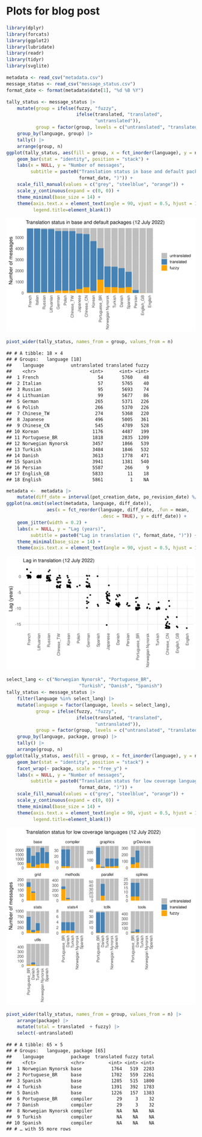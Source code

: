 Plots for blog post
================

``` r
library(dplyr)
library(forcats)
library(ggplot2)
library(lubridate)
library(readr)
library(tidyr)
library(svglite)
```

``` r
metadata <- read_csv("metadata.csv")
message_status <- read_csv("message_status.csv")
format_date <- format(metadata$date[1], "%d %B %Y")
```

``` r
tally_status <- message_status |>
    mutate(group = ifelse(fuzzy, "fuzzy", 
                          ifelse(translated, "translated",
                                 "untranslated")),
           group = factor(group, levels = c("untranslated", "translated", "fuzzy"))) |>
    group_by(language, group) |>
    tally() |>
    arrange(group, n)
ggplot(tally_status, aes(fill = group, x = fct_inorder(language), y = n)) +
    geom_bar(stat = "identity", position = "stack") +
    labs(x = NULL, y = "Number of messages",
         subtitle = paste0("Translation status in base and default packages (", 
                           format_date, ")")) + 
    scale_fill_manual(values = c("grey", "steelblue", "orange")) + 
    scale_y_continuous(expand = c(0, 0)) +
    theme_minimal(base_size = 14) +
    theme(axis.text.x = element_text(angle = 90, vjust = 0.5, hjust = 1),
          legend.title=element_blank())
```

![](blog_files/figure-gfm/message_status_plot-1.svg)<!-- -->

``` r
pivot_wider(tally_status, names_from = group, values_from = n)
```

    ## # A tibble: 18 × 4
    ## # Groups:   language [18]
    ##    language          untranslated translated fuzzy
    ##    <chr>                    <int>      <int> <int>
    ##  1 French                      54       5760    48
    ##  2 Italian                     57       5765    40
    ##  3 Russian                     95       5693    74
    ##  4 Lithuanian                  99       5677    86
    ##  5 German                     265       5371   226
    ##  6 Polish                     266       5370   226
    ##  7 Chinese_TW                 274       5368   220
    ##  8 Japanese                   496       5005   361
    ##  9 Chinese_CN                 545       4789   528
    ## 10 Korean                    1176       4487   199
    ## 11 Portuguese_BR             1818       2835  1209
    ## 12 Norwegian Nynorsk         3457       1866   539
    ## 13 Turkish                   3484       1846   532
    ## 14 Danish                    3613       1778   471
    ## 15 Spanish                   3941       1381   540
    ## 16 Persian                   5587        266     9
    ## 17 English_GB                5833         11    18
    ## 18 English                   5861          1    NA

``` r
metadata <-  metadata |>
    mutate(diff_date = interval(pot_creation_date, po_revision_date) %/% years(1))
ggplot(na.omit(select(metadata, language, diff_date)), 
               aes(x = fct_reorder(language, diff_date, .fun = mean, 
                                   .desc = TRUE), y = diff_date)) +
    geom_jitter(width = 0.2) +
    labs(x = NULL, y = "Lag (years)",
         subtitle = paste0("Lag in translation (", format_date, ")")) + 
    theme_minimal(base_size = 14) + 
    theme(axis.text.x = element_text(angle = 90, vjust = 0.5, hjust = 1))
```

![](blog_files/figure-gfm/update_plot-1.svg)<!-- -->

``` r
select_lang <- c("Norwegian Nynorsk", "Portuguese_BR", 
                           "Turkish", "Danish", "Spanish")
tally_status <- message_status |>
    filter(language %in% select_lang) |>
    mutate(language = factor(language, levels = select_lang),
           group = ifelse(fuzzy, "fuzzy", 
                          ifelse(translated, "translated",
                                 "untranslated")),
           group = factor(group, levels = c("untranslated", "translated", "fuzzy"))) |>
    group_by(language, package, group) |>
    tally() |>
    arrange(group, n)
ggplot(tally_status, aes(fill = group, x = fct_inorder(language), y = n)) +
    geom_bar(stat = "identity", position = "stack") +
    facet_wrap(~ package, scale = "free_y") + 
    labs(x = NULL, y = "Number of messages",
         subtitle = paste0("Translation status for low coverage languages (", 
                           format_date, ")")) + 
    scale_fill_manual(values = c("grey", "steelblue", "orange")) + 
    scale_y_continuous(expand = c(0, 0)) +
    theme_minimal(base_size = 14) +
    theme(axis.text.x = element_text(angle = 90, vjust = 0.5, hjust = 1),
          legend.title=element_blank())
```

![](blog_files/figure-gfm/status_by_package-1.svg)<!-- -->

``` r
pivot_wider(tally_status, names_from = group, values_from = n) |>
    arrange(package) |>
    mutate(total = translated  + fuzzy) |>
    select(-untranslated)
```

    ## # A tibble: 65 × 5
    ## # Groups:   language, package [65]
    ##    language          package  translated fuzzy total
    ##    <fct>             <chr>         <int> <int> <int>
    ##  1 Norwegian Nynorsk base           1764   519  2283
    ##  2 Portuguese_BR     base           1702   559  2261
    ##  3 Spanish           base           1285   515  1800
    ##  4 Turkish           base           1391   392  1783
    ##  5 Danish            base           1226   157  1383
    ##  6 Portuguese_BR     compiler         29     3    32
    ##  7 Danish            compiler         29     3    32
    ##  8 Norwegian Nynorsk compiler         NA    NA    NA
    ##  9 Turkish           compiler         NA    NA    NA
    ## 10 Spanish           compiler         NA    NA    NA
    ## # … with 55 more rows
